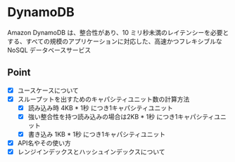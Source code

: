 # DynamoDB
Amazon DynamoDB は、整合性があり、10 ミリ秒未満のレイテンシーを必要とする、すべての規模のアプリケーションに対応した、高速かつフレキシブルな NoSQL データベースサービス

## Point
- [X] ユースケースについて
- [X] スループットを出すためのキャパシティユニット数の計算方法
  - [X] 読み込み時 4KB * 1秒 につき1キャパシティユニット
  - [X] 強い整合性を持つ読み込みの場合は2KB * 1秒 につき1キャパシティユニット
  - [X] 書き込み 1KB * 1秒 につき1キャパシティユニット
- [X] API名やその使い方
- [X] レンジインデックスとハッシュインデックスについて
